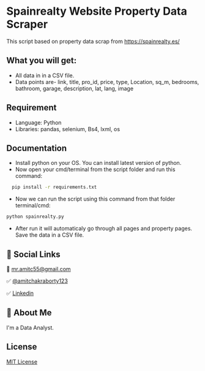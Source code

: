
# Spainrealty Website Property  Data Scraper

This script based on property data scrap from https://spainrealty.es/


## What you will get:

- All data in in a CSV file. 
- Data points are- link, title, pro_id, price, type, Location, sq_m, bedrooms, bathroom, garage, description, lat, lang, image


## Requirement

- Language: Python
- Libraries: pandas, selenium, Bs4, lxml, os


## Documentation

- Install python on your OS. You can install latest version of python.
- Now open your cmd/terminal from the script folder and run this command:
```bash
  pip install -r requirements.txt
```
- Now we can run the script using this command from that folder terminal/cmd:
```bash
python spainrealty.py
```
- After run it will automaticaly go through all pages and property pages. Save the data in a CSV file.


## 🔗 Social Links

📧 mr.amitc55@gmail.com

✅ [@amitchakraborty123](https://www.github.com/amitchakraborty123)

✅ [Linkedin](https://www.linkedin.com/in/mrchamit/)
## 🚀 About Me
I'm a Data Analyst.


## License

[MIT License](https://choosealicense.com/licenses/mit/)
